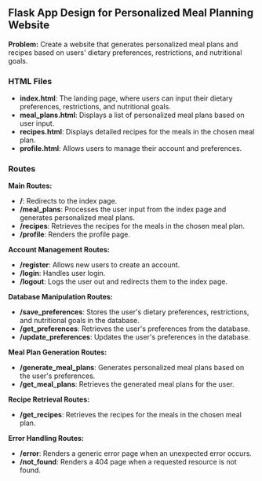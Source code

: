 ## Flask App Design for Personalized Meal Planning Website

**Problem:** Create a website that generates personalized meal plans and recipes based on users' dietary preferences, restrictions, and nutritional goals.

### HTML Files

- **index.html**: The landing page, where users can input their dietary preferences, restrictions, and nutritional goals.
- **meal_plans.html**: Displays a list of personalized meal plans based on user input.
- **recipes.html**: Displays detailed recipes for the meals in the chosen meal plan.
- **profile.html**: Allows users to manage their account and preferences.

### Routes

**Main Routes:**
- **/**: Redirects to the index page.
- **/meal_plans**: Processes the user input from the index page and generates personalized meal plans.
- **/recipes**: Retrieves the recipes for the meals in the chosen meal plan.
- **/profile**: Renders the profile page.

**Account Management Routes:**
- **/register**: Allows new users to create an account.
- **/login**: Handles user login.
- **/logout**: Logs the user out and redirects them to the index page.

**Database Manipulation Routes:**
- **/save_preferences**: Stores the user's dietary preferences, restrictions, and nutritional goals in the database.
- **/get_preferences**: Retrieves the user's preferences from the database.
- **/update_preferences**: Updates the user's preferences in the database.

**Meal Plan Generation Routes:**
- **/generate_meal_plans**: Generates personalized meal plans based on the user's preferences.
- **/get_meal_plans**: Retrieves the generated meal plans for the user.

**Recipe Retrieval Routes:**
- **/get_recipes**: Retrieves the recipes for the meals in the chosen meal plan.

**Error Handling Routes:**
- **/error**: Renders a generic error page when an unexpected error occurs.
- **/not_found**: Renders a 404 page when a requested resource is not found.
